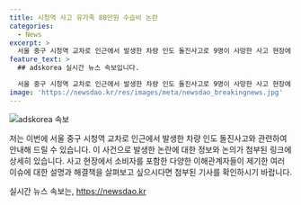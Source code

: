 ```yaml
---
title: 시청역 사고 유가족 80만원 수습비 논란
categories:
  - News
excerpt: >
  서울 중구 시청역 교차로 인근에서 발생한 차량 인도 돌진사고로 9명이 사망한 사고 현장에 80만 원의 현장 수습비용을 청구한 사실이 알려지면서 논란이 일고 있다. 사설 업체를 통해 시신을 이송하게 된 이유는 소방 내부 규정 때문으로, 누리꾼들은 이에 안타까운 반응을 보이고 있다. 지난 1일 발생한 역주행 차량으로 인한 참사에 대한 사망자 수습비용 청구 사실이 공론화되면서 큰 관심을 모은다.
feature_text: >
  ## adskorea 실시간 뉴스 속보입니다.

  서울 중구 시청역 교차로 인근에서 발생한 차량 인도 돌진사고로 9명이 사망한 사고 현장에 80만 원의 현장 수습비용을 청구한 사실이 알려지면서 논란이 일고 있다. 사설 업체를 통해 시신을 이송하게 된 이유는 소방 내부 규정 때문으로, 누리꾼들은 이에 안타까운 반응을 보이고 있다. 지난 1일 발생한 역주행 차량으로 인한 참사에 대한 사망자 수습비용 청구 사실이 공론화되면서 큰 관심을 모은다.
image: 'https://newsdao.kr/res/images/meta/newsdao_breakingnews.jpg'
---
```


<p><img src="https://newsdao.kr/res/images/meta/newsdao_breakingnews.jpg" alt="adskorea 속보" /></p>

<p>저는 이번에 서울 중구 시청역 교차로 인근에서 발생한 차량 인도 돌진사고와 관련하여 안내해 드릴 수 있습니다. 이 사건으로 발생한 논란에 대한 정보와 논의가 첨부된 링크에 상세히 있습니다. 사고 현장에서 소비자를 포함한 다양한 이해관계자들이 제기한 여러 이슈에 대한 설명과 해결책을 살펴보고 싶으시다면 첨부된 기사를 확인하시기 바랍니다.</p>
실시간 뉴스 속보는, <a href="https://newsdao.kr" rel="dofollow">https://newsdao.kr</a>


